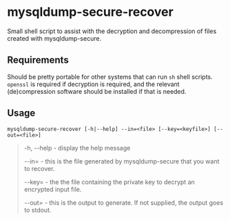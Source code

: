 # mysqldump-secure-recover
Small shell script to assist with the decryption and decompression of files created with mysqldump-secure.

## Requirements
Should be pretty portable for other systems that can run `sh` shell scripts. `openssl` is required if decryption is required, and the relevant (de)compression software should be installed if that is needed.

## Usage

`mysqldump-secure-recover [-h|--help] --in=<file> [--key=<keyfile>] [--out=<file>]`

> -h, --help - display the help message
>
> --in=<file> - this is the file generated by mysqldump-secure that you want to recover.
>
> --key=<file> - the the file containing the private key to decrypt an encrypted input file.
>
> --out=<file> - this is the output to generate. If not supplied, the output goes to stdout.

